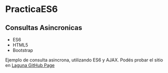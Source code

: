 # PracticaES6
<h2>Consultas Asincronicas</h2>
<ul>
<li>ES6</li>
<li>HTML5</li>
<li>Bootstrap</li>
</ul>
<p>Ejemplo de consulta asincrona, utilizando ES6 y AJAX. Podés probar el sitio en <a href="https://laguna21.github.io/PracticaES6/">Laguna GitHub Page</a></p>

